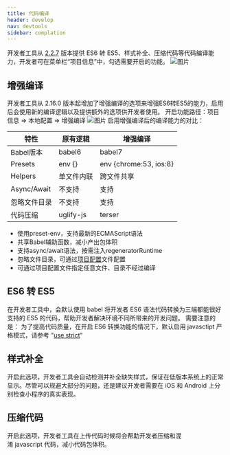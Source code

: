 ```yaml
---
title: 代码编译
header: develop
nav: devtools
sidebar: complation
---
```


开发者工具从 [2.2.7](https://smartprogram.baidu.com/docs/develop/devtools/history/) 版本提供 ES6 转 ES5、样式补全、压缩代码等代码编译能力，开发者可在菜单栏“项目信息”中，勾选需要开启的功能。
![图片](../../../img/tool/complation.png) 

## 增强编译
开发者工具从 2.16.0 版本起增加了增强编译的选项来增强ES6转ES5的能力，启用后会使用新的编译逻辑以及提供额外的选项供开发者使用。
开启功能路径：项目信息 => 本地配置 => 增强编译
![图片](../../../img/tool/enhance-compilation.png)
启用增强编译后的编译能力的对比：

|特性 |原有逻辑 |增强编译 |
|---- | ---- | ---- |
|Babel版本 |babel6 |babel7 |
|Presets |env {} |env {chrome:53, ios:8} |
|Helpers |单文件内联 |跨文件共享 |
|Async/Await |不支持 |支持 |
|忽略文件目录 |不支持 |支持 |
|代码压缩 |uglify-js |terser |

- 使用preset-env，支持最新的ECMAScript语法
- 共享Babel辅助函数，减小产出包体积
- 支持async/await语法，按需注入regeneratorRuntime
- 忽略文件目录，可通过<a href="https://smartprogram.baidu.com/docs/develop/devtools/editor_set/">项目配置</a>文件配置
- 可通过项目配置文件指定任意文件、目录不经过编译

## ES6 转 ES5

在开发者工具中，会默认使用 babel 将开发者 ES6 语法代码转换为三端都能很好支持的 ES5 的代码，帮助开发者解决环境不同所带来的开发问题。
需要注意的是：
    为了提高代码质量，在开启 ES6 转换功能的情况下，默认启用 javasctipt 严格模式，请参考 "[use strict](https://developer.mozilla.org/en-US/docs/Web/JavaScript/Reference/Strict_mode)"



## 样式补全

开启此选项，开发者工具会自动检测并补全缺失样式，保证在低版本系统上的正常显示。尽管可以规避大部分的问题，还是建议开发者需要在 iOS 和 Android 上分别检查小程序的真实表现。

## 压缩代码

开启此选项，开发者工具在上传代码时候将会帮助开发者压缩和混淆 javascript 代码，减小代码包体积。

